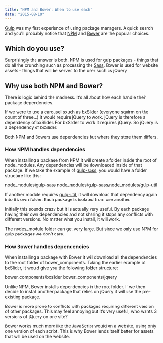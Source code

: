 ```yaml
---
title: "NPM and Bower: When to use each"
date: "2015-08-10"
---
```


[Gulp](http://gulpjs.com/) was my first experience of using package managers. A quick search and you'll probably notice that [NPM](https://www.npmjs.com/) and [Bower](http://bower.io/) are the popular choices.

## Which do you use?

Surprisingly the answer is both. NPM is used for gulp packages - things that do all the crunching such as processing the [Sass](http://sass-lang.com/). Bower is used for website assets - things that will be served to the user such as jQuery.

## Why use both NPM and Bower?

There is logic behind the madness. It’s all about how each handle their package dependencies.

If we were to use a carousel sxuch as [bxSlider](https://github.com/stevenwanderski/bxslider-4) (everyone squirm on the count of three…) it would require jQuery to work. jQuery is therefore a dependency of bxSlider. For bxSlider to work it requires jQuery. So jQuery is a dependency of bxSlider.

Both NPM and Bowers use dependencies but where they store them differs.

### How NPM handles dependencies

When installing a package from NPM it will create a folder inside the root of node\_modules. Any dependencies will be downloaded inside of that package. If we take the example of [gulp-sass](https://www.npmjs.com/package/gulp-sass), you would have a folder structure like this:

node\_modules/gulp-sass
node\_modules/gulp-sass/node\_modules/gulp-util

If another module requires [gulp-util](https://www.npmjs.com/package/gulp-util), it will download that dependency again into it’s own folder. Each package is isolated from one another.

Initially this sounds crazy but it is actually very useful. By each package having their own dependencies and not sharing it stops any conflicts with different versions. No matter what you install, it will work.

The nodes\_module folder can get very large. But since we only use NPM for gulp packages we don’t care.

### How Bower handles dependencies

When installing a package with Bower it will download all the dependencies to the root folder of bower\_components. Taking the earlier example of bxSlider, it would give you the following folder structure:

bower\_components/bxslider
bower\_components/jquery

Unlike NPM, Bower installs dependencies in the root folder. If we then decide to install another package that relies on jQuery it will use the pre-existing package.

Bower is more prone to conflicts with packages requiring different version of other packages. This may feel annoying but it’s very useful, who wants 3 versions of jQuery on one site?

Bower works much more like the JavaScript would on a website, using only one version of each script. This is why Bower lends itself better for assets that will be used on the website.
